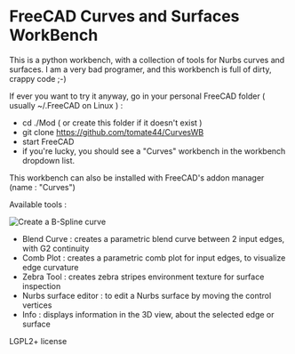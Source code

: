 # FreeCAD Curves and Surfaces WorkBench

This is a python workbench, with a collection of tools for Nurbs curves and surfaces.
I am a very bad programer, and this workbench is full of dirty, crappy code ;-)

If ever you want to try it anyway, go in your personal FreeCAD folder ( usually ~/.FreeCAD on Linux ) :
- cd ./Mod ( or create this folder if it doesn't exist )
- git clone https://github.com/tomate44/CurvesWB
- start FreeCAD
- if you're lucky, you should see a "Curves" workbench in the workbench dropdown list.

This workbench can also be installed with FreeCAD's addon manager (name : "Curves")

Available tools :

![Create a B-Spline curve](https://github.com/tomate44/CurvesWB/blob/master/Resources/icons/bezier.svg?raw=false)   
- Blend Curve : creates a parametric blend curve between 2 input edges, with G2 continuity
- Comb Plot : creates a parametric comb plot for input edges, to visualize edge curvature
- Zebra Tool : creates zebra stripes environment texture for surface inspection
- Nurbs surface editor : to edit a Nurbs surface by moving the control vertices
- Info : displays information in the 3D view, about the selected edge or surface

LGPL2+ license
